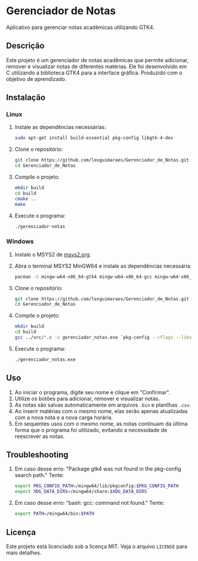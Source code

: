 # Gerenciador de Notas

Aplicativo para gerenciar notas acadêmicas utilizando GTK4.

## Descrição

Este projeto é um gerenciador de notas acadêmicas que permite adicionar, remover e visualizar notas de diferentes matérias. Ele foi desenvolvido em C utilizando a biblioteca GTK4 para a interface gráfica. Produzido com o objetivo de aprendizado.

## Instalação

### Linux

1. Instale as dependências necessárias:
    ```bash
    sudo apt-get install build-essential pkg-config libgtk-4-dev
    ```

2. Clone o repositório:
    ```bash
    git clone https://github.com/lexguimaraes/Gerenciador_de_Notas.git
    cd Gerenciador_de_Notas
    ```

3. Compile o projeto:
    ```bash
    mkdir build
    cd build
    cmake ..
    make
    ```

4. Execute o programa:
    ```bash
    ./gerenciador-notas
    ```

### Windows

1. Instale o MSYS2 de [msys2.org](https://www.msys2.org/).

2. Abra o terminal MSYS2 MinGW64 e instale as dependências necessária:
    ```bash
    pacman -S mingw-w64-x86_64-gtk4 mingw-w64-x86_64-gcc mingw-w64-x86_64-pkgconf
    ```

3. Clone o repositório:
    ```bash
    git clone https://github.com/lexguimaraes/Gerenciador_de_Notas.git
    cd Gerenciador_de_Notas
    ```

4. Compile o projeto:
    ```bash
    mkdir build
    cd build
    gcc ../src/*.c -o gerenciador_notas.exe `pkg-config --cflags --libs gtk4` -mwindows
    ```

5. Execute o programa:
    ```bash
    ./gerenciador_notas.exe
    ```

## Uso

1. Ao iniciar o programa, digite seu nome e clique em "Confirmar".
2. Utilize os botões para adicionar, remover e visualizar notas.
3. As notas são salvas automaticamente em arquivos `.bin` e planilhas `.csv`.
4. Ao inserir matérias com o mesmo nome, elas serão apenas atualizadas com a nova nota e a nova carga horária.
5. Em sequentes usos com o mesmo nome, as notas continuam da última forma que o programa foi utilizado, evitando a necessidade de reescrever as notas.

## Troubleshooting

1. Em caso desse erro: "Package gtk4 was not found in the pkg-config search path." Tente: 
   ```bash
   export PKG_CONFIG_PATH=/mingw64/lib/pkgconfig:$PKG_CONFIG_PATH
   export XDG_DATA_DIRS=/mingw64/share:$XDG_DATA_DIRS
   ```
2. Em caso desse erro: "bash: gcc: command not found." Tente:
   ```bash
   export PATH=/mingw64/bin:$PATH
   ```

## Licença

Este projeto está licenciado sob a licença MIT. Veja o arquivo `LICENSE` para mais detalhes.